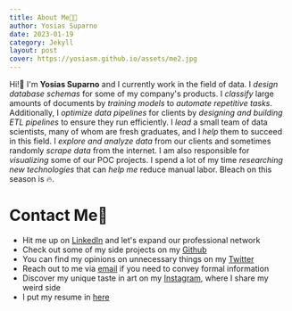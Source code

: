 ```yaml
---
title: About Me👨‍💻
author: Yosias Suparno
date: 2023-01-19
category: Jekyll
layout: post
cover: https://yosiasm.github.io/assets/me2.jpg
---
```


Hi!👋 I'm **Yosias Suparno** and I currently work in the field of data. I *design database schemas* for some of my company's products. I *classify* large amounts of documents by *training models* to *automate repetitive tasks*. Additionally, I *optimize data pipelines* for clients by *designing and building ETL pipelines* to ensure they run efficiently. I *lead* a small team of data scientists, many of whom are fresh graduates, and I *help* them to succeed in this field. I *explore and analyze data* from our clients and sometimes randomly *scrape data* from the internet. I am also responsible for *visualizing* some of our POC projects. I spend a lot of my time *researching new technologies* that can *help me* reduce manual labor. Bleach on this season is 🔥.

# Contact Me🤙
- Hit me up on [LinkedIn](https://www.linkedin.com/in/yosias-suparno-b4a162197/) and let's expand our professional network
- Check out some of my side projects on my [Github](https://github.com/yosiasm)
- You can find my opinions on unnecessary things on my [Twitter](https://twitter.com/yosiasem)
- Reach out to me via [email](mailto:yosiassuparno@gmail.com) if you need to convey formal information
- Discover my unique taste in art on my [Instagram](https://www.instagram.com/yosiasem/), where I share my weird side
- I put my resume in [here](https://drive.google.com/file/d/1BCJ7YNNwIFXfR4bPuurn8WdawWUxItYi/view?usp=sharing)
